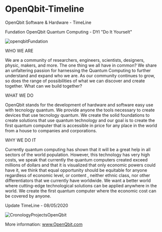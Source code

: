 # OpenQbit-Timeline
OpenQbit Software &amp; Hardware - TimeLine

Fundation OpenQbit
Quantum Computing - DYI "Do It Yourselt"

![openqbitFundation](https://user-images.githubusercontent.com/60530547/88495808-a89f5800-cf80-11ea-989b-ad1dfbeaf1a6.png)

 WHO WE ARE

We are a community of researchers, engineers, scientists, designers, physic, makers, and more. The one thing we all have in common? We share an unfaltering passion for harnessing the Quantum Computing to further understand and expand who we are. As our community continues to grow, so does the range of possibilities of what we can discover and create together. What can we build together?

 WHAT WE DO

OpenQbit stands for the development of hardware and software easy use with tecnology quantum. We provide anyone the tools necessary to create devices that use tecnology quantum. We create the solid foundations to create solutions that use quantum technology and our goal is to create the first quantum computer that is accessible in price for any place in the world from a house to companies and corporations.

 WHY WE DO IT

Currently quantum computing has shown that it will be a great help in all sectors of the world population. However, this technology has very high costs, we speak that currently the quantum computers created exceed millions of dollars and that it is visualized that only economic powers could have it, we think that equal opportunity should be equitable for anyone regardless of economic level, or content , neither ethnic class, nor other differentiators that we currently have worldwide. We want a better world where cutting-edge technological solutions can be applied anywhere in the world. We create the first quantum computer where the economic cost can be covered by anyone.

Update TimeLine - 08/05/2020

![CronologyProjectsOpenQbit](https://user-images.githubusercontent.com/60530547/89436800-5a225400-d70c-11ea-9996-6a56cb184dde.png)

More information:
www.OpenQbit.com



